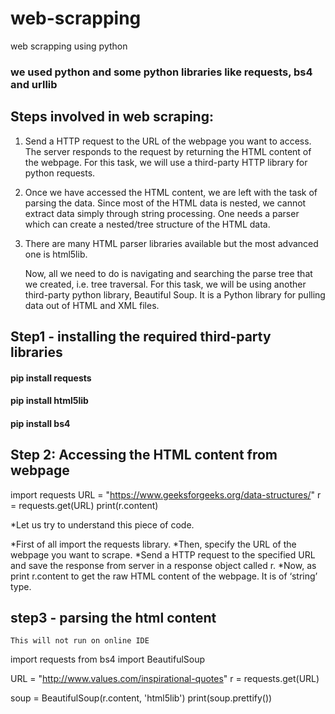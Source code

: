 # web-scrapping
web scrapping using python

### we used python and some python libraries like requests, bs4 and urllib

## Steps involved in web scraping:

1. Send a HTTP request to the URL of the webpage you want to access. The server responds to the request by returning the HTML content of the webpage. For this task, we will use a third-party HTTP library
   for python requests.
2. Once we have accessed the HTML content, we are left with the task of parsing the data. Since most of the HTML data is nested, we cannot extract data simply through string processing. One needs a
   parser which can create a nested/tree structure of the HTML data.
3. There are many HTML parser libraries available but the most advanced one is html5lib.

   Now, all we need to do is navigating and searching the parse tree that we created, i.e. tree traversal. For this task, we will be using another third-party python library, Beautiful Soup. It is a Python
   library for pulling data out of HTML and XML files.


## Step1 - installing the required third-party libraries

#### pip install requests
#### pip install html5lib
#### pip install bs4

## Step 2: Accessing the HTML content from webpage

   import requests
   URL = "https://www.geeksforgeeks.org/data-structures/"
   r = requests.get(URL)
   print(r.content)


*Let us try to understand this piece of code.

*First of all import the requests library.
*Then, specify the URL of the webpage you want to scrape.
*Send a HTTP request to the specified URL and save the response from server in a response object called r.
*Now, as print r.content to get the raw HTML content of the webpage. It is of ‘string’ type.

## step3 - parsing the html content
    This will not run on online IDE
   import requests
   from bs4 import BeautifulSoup
 
   URL = "http://www.values.com/inspirational-quotes"
   r = requests.get(URL)
 
   soup = BeautifulSoup(r.content, 'html5lib')
   print(soup.prettify())




